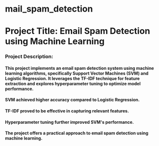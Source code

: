 # mail_spam_detection

# **Project Title: Email Spam Detection using Machine Learning**

### **Project Description:**

#### This project implements an email spam detection system using machine learning algorithms, specifically Support Vector Machines (SVM) and Logistic Regression. It leverages the TF-IDF technique for feature extraction and explores hyperparameter tuning to optimize model performance.

#### SVM achieved higher accuracy compared to Logistic Regression.
#### TF-IDF proved to be effective in capturing relevant features.
#### Hyperparameter tuning further improved SVM's performance.
#### The project offers a practical approach to email spam detection using machine learning.
